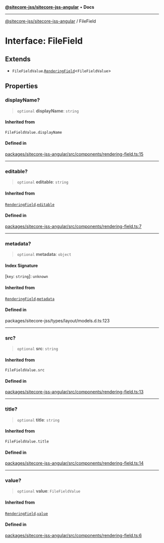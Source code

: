 [**@sitecore-jss/sitecore-jss-angular**](../README.md) • **Docs**

***

[@sitecore-jss/sitecore-jss-angular](../README.md) / FileField

# Interface: FileField

## Extends

- `FileFieldValue`.[`RenderingField`](RenderingField.md)\<`FileFieldValue`\>

## Properties

### displayName?

> `optional` **displayName**: `string`

#### Inherited from

`FileFieldValue.displayName`

#### Defined in

[packages/sitecore-jss-angular/src/components/rendering-field.ts:15](https://github.com/Sitecore/jss/blob/afae5c8a8729af8f6d283032473cffb7fb5b43e6/packages/sitecore-jss-angular/src/components/rendering-field.ts#L15)

***

### editable?

> `optional` **editable**: `string`

#### Inherited from

[`RenderingField`](RenderingField.md).[`editable`](RenderingField.md#editable)

#### Defined in

[packages/sitecore-jss-angular/src/components/rendering-field.ts:7](https://github.com/Sitecore/jss/blob/afae5c8a8729af8f6d283032473cffb7fb5b43e6/packages/sitecore-jss-angular/src/components/rendering-field.ts#L7)

***

### metadata?

> `optional` **metadata**: `object`

#### Index Signature

 \[`key`: `string`\]: `unknown`

#### Inherited from

[`RenderingField`](RenderingField.md).[`metadata`](RenderingField.md#metadata)

#### Defined in

packages/sitecore-jss/types/layout/models.d.ts:123

***

### src?

> `optional` **src**: `string`

#### Inherited from

`FileFieldValue.src`

#### Defined in

[packages/sitecore-jss-angular/src/components/rendering-field.ts:13](https://github.com/Sitecore/jss/blob/afae5c8a8729af8f6d283032473cffb7fb5b43e6/packages/sitecore-jss-angular/src/components/rendering-field.ts#L13)

***

### title?

> `optional` **title**: `string`

#### Inherited from

`FileFieldValue.title`

#### Defined in

[packages/sitecore-jss-angular/src/components/rendering-field.ts:14](https://github.com/Sitecore/jss/blob/afae5c8a8729af8f6d283032473cffb7fb5b43e6/packages/sitecore-jss-angular/src/components/rendering-field.ts#L14)

***

### value?

> `optional` **value**: `FileFieldValue`

#### Inherited from

[`RenderingField`](RenderingField.md).[`value`](RenderingField.md#value)

#### Defined in

[packages/sitecore-jss-angular/src/components/rendering-field.ts:6](https://github.com/Sitecore/jss/blob/afae5c8a8729af8f6d283032473cffb7fb5b43e6/packages/sitecore-jss-angular/src/components/rendering-field.ts#L6)
